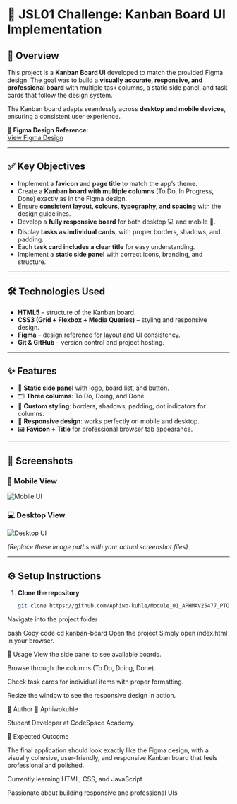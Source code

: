 # 📌 JSL01 Challenge: Kanban Board UI Implementation  

## 🎯 Overview  
This project is a **Kanban Board UI** developed to match the provided Figma design. The goal was to build a **visually accurate, responsive, and professional board** with multiple task columns, a static side panel, and task cards that follow the design system.  

The Kanban board adapts seamlessly across **desktop and mobile devices**, ensuring a consistent user experience.  

🔗 **Figma Design Reference:**  
[View Figma Design](https://www.figma.com/design/y7bFCUYL5ZHfPeojACBXg2/Challenge-1-%7C-JSL?node-id=0-1&t=yngAIXXKnJfH7Jj3-1)  

---

## ✅ Key Objectives  
- Implement a **favicon** and **page title** to match the app’s theme.  
- Create a **Kanban board with multiple columns** (To Do, In Progress, Done) exactly as in the Figma design.  
- Ensure **consistent layout, colours, typography, and spacing** with the design guidelines.  
- Develop a **fully responsive board** for both desktop 💻 and mobile 📱.  
- Display **tasks as individual cards**, with proper borders, shadows, and padding.  
- Each **task card includes a clear title** for easy understanding.  
- Implement a **static side panel** with correct icons, branding, and structure.  

---

## 🛠️ Technologies Used  
- **HTML5** – structure of the Kanban board.  
- **CSS3 (Grid + Flexbox + Media Queries)** – styling and responsive design.  
- **Figma** – design reference for layout and UI consistency.  
- **Git & GitHub** – version control and project hosting.  

---

## ✨ Features  
- 📌 **Static side panel** with logo, board list, and button.  
- 🗂️ **Three columns**: To Do, Doing, and Done.  
- 🎨 **Custom styling**: borders, shadows, padding, dot indicators for columns.  
- 📱 **Responsive design**: works perfectly on mobile and desktop.  
- 🖼️ **Favicon + Title** for professional browser tab appearance.  

---

## 📸 Screenshots  

 ### 📱 Mobile View 
![Mobile UI](./explainer-images/JSL01_Mobile.png)

### 💻 Desktop View 

![Desktop UI](./explainer-images/JSL01-Desktop.png)

*(Replace these image paths with your actual screenshot files)*  

---

## ⚙️ Setup Instructions  

1. **Clone the repository**  
   ```bash
   git clone https://github.com/Aphiwo-kuhle/Module_01_APHMAV25477_PTO2505_GroupA_Aphiwo-kuhle_JSL01.git
Navigate into the project folder

bash
Copy code
cd kanban-board
Open the project
Simply open index.html in your browser.

🚀 Usage
View the side panel to see available boards.

Browse through the columns (To Do, Doing, Done).

Check task cards for individual items with proper formatting.

Resize the window to see the responsive design in action.

🤝 Author
👤 Aphiwokuhle

Student Developer at CodeSpace Academy

📌 Expected Outcome

The final application should look exactly like the Figma design, with a visually cohesive, user-friendly, and responsive Kanban board that feels professional and polished.

Currently learning HTML, CSS, and JavaScript

Passionate about building responsive and professional UIs

